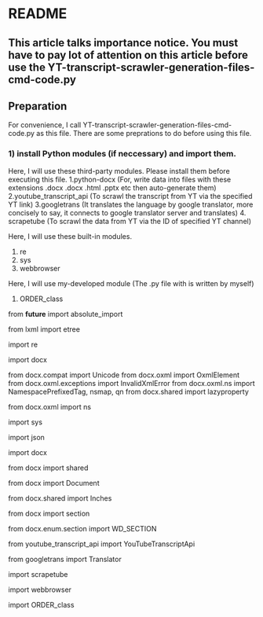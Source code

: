 # README
## This article talks importance notice. You must have to pay lot of attention on this article before use the YT-transcript-scrawler-generation-files-cmd-code.py
## Preparation
For convenience, I call YT-transcript-scrawler-generation-files-cmd-code.py as this file.
There are some preprations to do before using this file.

### 1) install Python modules (if neccessary) and import them.
Here, I will use these third-party modules. 
Please install them before executing this file.
1.python-docx (For, write data into files with these extensions .docx .docx .html .pptx etc then auto-generate them)
2.youtube_transcript_api (To scrawl the transcript from YT via the specified YT link)
3.googletrans (It translates the language by google translator, more concisely to say, it connects to google translator server and translates)
4. scrapetube (To scrawl the data from YT via the ID of specified YT channel)

Here, I will use these built-in modules. 
1. re
2. sys
3. webbrowser

Here, I will use my-developed module (The .py file with is written by myself)
1. ORDER_class

from __future__ import absolute_import

from lxml import etree

import re

import docx

from docx.compat import Unicode
from docx.oxml import OxmlElement
from docx.oxml.exceptions import InvalidXmlError
from docx.oxml.ns import NamespacePrefixedTag, nsmap, qn
from docx.shared import lazyproperty

from docx.oxml import ns

import sys

import json

import docx

from docx import shared

from docx import Document

from docx.shared import Inches

from docx import section

from docx.enum.section import WD_SECTION

from youtube_transcript_api import YouTubeTranscriptApi

from googletrans import Translator

import scrapetube

import webbrowser

import ORDER_class
